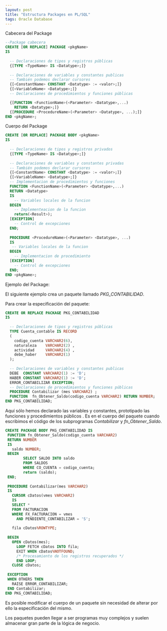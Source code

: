 ```yaml
---
layout: post
title: "Estructura Packages en PL/SQL"
tags: Oracle Database
---
```



Cabecera del Package

```sql
--Package cabecera
CREATE [OR REPLACE] PACKAGE <pkgName> 
IS
   
  -- Declaraciones de tipos y registros públicas
  {[TYPE <TypeName> IS <Datatype>;]}
  
  -- Declaraciones de variables y constantes publicas
  -- También podemos declarar cursores
  {[<ConstantName> CONSTANT <Datatype> := <valor>;]}  
  {[<VariableName> <Datatype>;]}
  -- Declaraciones de procedimientos y funciones públicas

  {[FUNCTION <FunctionName>(<Parameter> <Datatype>,...) 
    RETURN <Datatype>;]}
  {[PROCEDURE <ProcedureName>(<Parameter> <Datatype>, ...);]}
END <pkgName>;
```

Cuerpo del Package

```sql
CREATE [OR REPLACE] PACKAGE BODY <pkgName> 
IS
   
  -- Declaraciones de tipos y registros privados
  {[TYPE <TypeName> IS <Datatype>;]}
  
  -- Declaraciones de variables y constantes privadas
  -- También podemos declarar cursores
  {[<ConstantName> CONSTANT <Datatype> := <valor>;]}  
  {[<VariableName> <Datatype>;]}
  -- Implementacion de procedimientos y funciones 
  FUNCTION <FunctionName>(<Parameter> <Datatype>,...) 
  RETURN <Datatype> 
  IS
    -- Variables locales de la funcion
  BEGIN
    -- Implementeacion de la funcion
    return(<Result>);
  [EXCEPTION]
    -- Control de excepciones
  END;
  
  PROCEDURE <ProcedureName>(<Parameter> <Datatype>, ...)
  IS 
   -- Variables locales de la funcion
  BEGIN
    -- Implementacion de procedimiento
  [EXCEPTION]
    -- Control de excepciones
  END;
END <pkgName>;
```

Ejemplo del Package:

  El siguiente ejemplo crea un paquete llamado *PKG_CONTABILIDAD*.

  Para crear la especificación del paquete:

```sql
CREATE OR REPLACE PACKAGE PKG_CONTABILIDAD 
IS
   
  -- Declaraciones de tipos y registros públicas
  TYPE Cuenta_contable IS RECORD
  (
    codigo_cuenta VARCHAR2(6),
    naturaleza    VARCHAR2(2) ,
    actividad     VARCHAR2(4) , 
    debe_haber    VARCHAR2(1)
  );
  
  -- Declaraciones de variables y constantes publicas
  DEBE  CONSTANT VARCHAR2(1) := 'D';
  HABER CONSTANT VARCHAR2(1) := 'D';
  ERROR_CONTABILIZAR EXCEPTION;
  -- Declaraciones de procedimientos y funciones públicas
  PROCEDURE Contabilizar (mes VARCHAR2) ;
  FUNCTION  fn_Obtener_Saldo(codigo_cuenta VARCHAR2) RETURN NUMBER;
END PKG_CONTABILIDAD;
```

 Aquí  sólo hemos declarado las variables y constantes, prototipado las funciones y procedimientos públicos . Es en el cuerpo del paquete cuando escribimos el código de los subprogramas *Contabilizar* y *fn_Obtener_Saldo*.

```sql
CREATE PACKAGE BODY PKG_CONTABILIDAD IS
 FUNCTION fn_Obtener_Saldo(codigo_cuenta VARCHAR2) 
 RETURN NUMBER 
 IS
   saldo NUMBER;
 BEGIN
        SELECT SALDO INTO saldo
        FROM SALDOS
        WHERE CO_CUENTA = codigo_cuenta;
        return (saldo);
 END;
 
 PROCEDURE Contabilizar(mes VARCHAR2) 
 IS
   CURSOR cDatos(vmes VARCHAR2) 
   IS
   SELECT * 
   FROM FACTURACION 
   WHERE FX_FACTURACION = vmes 
     AND PENDIENTE_CONTABILIZAR = 'S';
 
   fila cDatos%ROWTYPE;
 
 BEGIN
   OPEN cDatos(mes); 
     LOOP FETCH cDatos INTO fila; 
     EXIT WHEN cDatos%NOTFOUND;
     /* Procesamiento de los registros recuperados */
     END LOOP; 
   CLOSE cDatos;
 
 EXCEPTION
 WHEN OTHERS THEN 
   RAISE ERROR_CONTABILIZAR;
 END Contabilizar;
END PKG_CONTABILIDAD; 
```

Es posible modificar el cuerpo de un paquete sin necesidad de alterar por ello la especificación del mismo.

Los paquetes pueden llegar a ser programas muy complejos y suelen almacenar gran parte de la lógica de negocio.